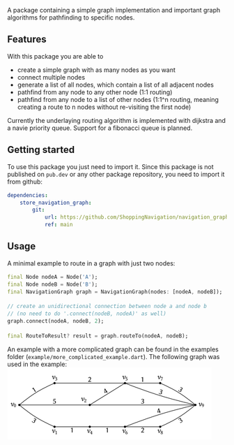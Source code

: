 A package containing a simple graph implementation and important graph algorithms for pathfinding to specific nodes.

## Features

With this package you are able to
- create a simple graph with as many nodes as you want
- connect multiple nodes
- generate a list of all nodes, which contain a list of all adjacent nodes
- pathfind from any node to any other node (1:1 routing)
- pathfind from any node to a list of other nodes (1:1^n routing, meaning creating a route to n nodes without re-visiting the first node)

Currently the underlaying routing algorithm is implemented with dijkstra and a navie priority queue. Support for a fibonacci queue is planned.

## Getting started

To use this package you just need to import it. Since this package is not published on `pub.dev` or any other package repository, you need to import it from github:
```yaml
dependencies:
    store_navigation_graph:
        git:
            url: https://github.com/ShoppingNavigation/navigation_graph.git
            ref: main
```

## Usage

A minimal example to route in a graph with just two nodes:

```dart
final Node nodeA = Node('A');
final Node nodeB = Node('B');
final NavigationGraph graph = NavigationGraph(nodes: [nodeA, nodeB]);

// create an unidirectional connection between node a and node b
// (no need to do '.connect(nodeB, nodeA)' as well)
graph.connect(nodeA, nodeB, 2); 

final RouteToResult? result = graph.routeTo(nodeA, nodeB);
```

An example with a more complicated graph can be found in the examples folder (`example/more_complicated_example.dart`).
The following graph was used in the example:
![test_graph](/example/test_graph.png)